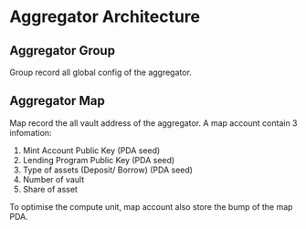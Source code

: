 # Aggregator Architecture

## Aggregator Group

Group record all global config of the aggregator.

## Aggregator Map

Map record the all vault address of the aggregator.
A map account contain 3 infomation:

1. Mint Account Public Key (PDA seed)
2. Lending Program Public Key (PDA seed)
3. Type of assets (Deposit/ Borrow) (PDA seed)
4. Number of vault
5. Share of asset

To optimise the compute unit, map account also store the bump of the map PDA.